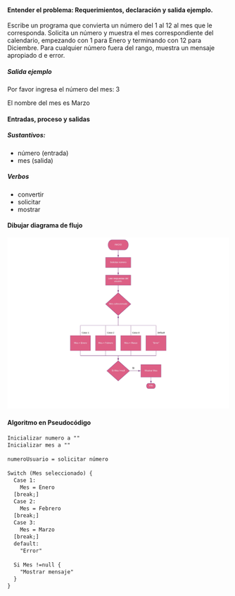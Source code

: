 #### Entender el problema: Requerimientos, declaración y salida ejemplo.

Escribe un programa que convierta un número del 1 al 12 al mes que le corresponda. Solicita un número y muestra el mes correspondiente del calendario, empezando con 1 para Enero y terminando con 12 para Diciembre. Para cualquier número fuera del rango, muestra un mensaje apropiado d e error.

##### Salida ejemplo
Por favor ingresa el número del mes: 3

El nombre del mes es Marzo

#### Entradas, proceso y salidas
##### Sustantivos:
* número (entrada)
* mes (salida)
##### Verbos
* convertir
* solicitar
* mostrar

#### Dibujar diagrama de flujo

![](../diagramaMes.jpeg)

#### Algoritmo en Pseudocódigo
```
Inicializar numero a ""
Inicializar mes a ""

numeroUsuario = solicitar número

Switch (Mes seleccionado) {
  Case 1:
    Mes = Enero
  [break;]
  Case 2:
    Mes = Febrero
  [break;]
  Case 3:
    Mes = Marzo
  [break;]
  default:
    "Error"

  Si Mes !=null {
    "Mostrar mensaje"
  }
}

```

